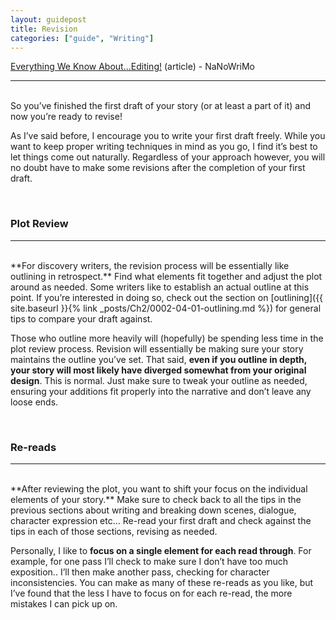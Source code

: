 ```yaml
---
layout: guidepost
title: Revision
categories: ["guide", "Writing"]
---
```


[Everything We Know About…Editing!](http://blog.nanowrimo.org/post/80981397110/everything-we-know-aboutediting) (article) - NaNoWriMo

<hr><br>
So you’ve finished the first draft of your story (or at least a part of it) and now you’re ready to revise!

As I’ve said before, I encourage you to write your first draft freely. While you want to keep proper writing techniques in mind as you go, I find it’s best to let things come out naturally. Regardless of your approach however, you will no doubt have to make some revisions after the completion of your first draft.

<br>

### Plot Review

<hr><br>
**For discovery writers, the revision process will be essentially like outlining in retrospect.** Find what elements fit together and adjust the plot around as needed. Some writers like to establish an actual outline at this point. If you’re interested in doing so, check out the section on [outlining]({{ site.baseurl }}{% link _posts/Ch2/0002-04-01-outlining.md %}) for general tips to compare your draft against.

Those who outline more heavily will (hopefully) be spending less time in the plot review process. Revision will essentially be making sure your story maintains the outline you’ve set. That said, **even if you outline in depth, your story will most likely have diverged somewhat from your original design**. This is normal. Just make sure to tweak your outline as needed, ensuring your additions fit properly into the narrative and don’t leave any loose ends.

<br>

### Re-reads

<hr><br>
**After reviewing the plot, you want to shift your focus on the individual elements of your story.** Make sure to check back to all the tips in the previous sections about writing and breaking down scenes, dialogue, character expression etc… Re-read your first draft and check against the tips in each of those sections, revising as needed.

Personally, I like to **focus on a single element for each read through**. For example, for one pass I’ll check to make sure I don’t have too much exposition.. I’ll then make another pass, checking for character inconsistencies. You can make as many of these re-reads as you like, but I’ve found that the less I have to focus on for each re-read, the more mistakes I can pick up on.